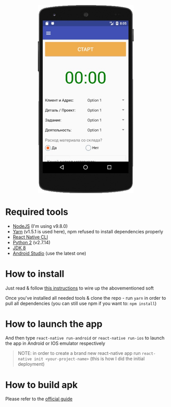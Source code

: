 <p align="center">
  <img src="screenshot.jpg" width="300"/>
</p>

# Required tools #

- [NodeJS](https://nodejs.org/en/) (I'm using v9.8.0)
- [Yarn](https://yarnpkg.com/en/) (v1.5.1 is used here), npm refused to install dependencies properly
- [React Native CLI](https://www.npmjs.com/package/react-native-cli)
- [Python 2](https://www.python.org/downloads/) (v2.7.14)
- [JDK 8](http://www.oracle.com/technetwork/java/javase/downloads/jdk8-downloads-2133151.html)
- [Android Studio](https://developer.android.com/studio/index.html) (use the latest one)

# How to install #

Just read & follow [this instructions](https://facebook.github.io/react-native/docs/getting-started.html) to wire up the abovementioned soft

Once you've installed all needed tools & clone the repo - run `yarn` in order to pull all dependencies (you can still use npm if you want to: `npm install`)

# How to launch the app #

And then type `react-native run-android` or `react-native run-ios` to launch the app in Android or IOS emulator respectively

> NOTE: in order to create a brand new react-native app run `react-native init <your-project-name>` (this is how I did the initial deployment)

# How to build apk #

Please refer to the [official guide](https://facebook.github.io/react-native/docs/signed-apk-android.html)

